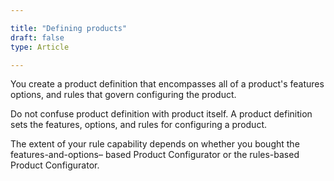 ```yaml
---

title: "Defining products"
draft: false
type: Article

---
```


You create a product definition that encompasses all of a product's features options, and  rules that govern configuring the product.

Do not confuse product definition with product itself. A product definition sets the features, options, and rules for configuring a product.

The extent of your rule capability depends on whether you bought the features-and-options– based Product Configurator or the rules-based Product Configurator.


​